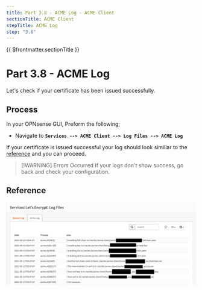 ```yaml
---
title: Part 3.8 - ACME Log - ACME Client
sectionTitle: ACME Client
stepTitle: ACME Log
step: "3.8"
---
```


{{ $frontmatter.sectionTitle }}
# Part 3.8 - ACME Log

Let's check if your certificate has been issued successfully.

## Process

In your OPNsense GUI, Preform the following;
- Navigate to **`Services --> ACME Client --> Log Files --> ACME Log`**

If your certificate is issued successful your log should look similiar to the [reference](#reference) and you can proceed.


> [!WARNING] Errors Occurred
> If your logs don't show success, go back and check your configuration.

## Reference
![P002-006-Dyn-DNS-OPNsense](assets/P003-008-ACME-Log.png)
